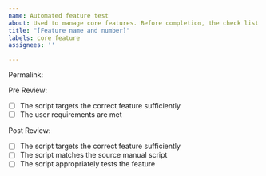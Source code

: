 ```yaml
---
name: Automated feature test
about: Used to manage core features. Before completion, the check list must be completed
title: "[Feature name and number]"
labels: core feature
assignees: ''

---
```


Permalink: 

Pre Review:
- [ ] The script targets the correct feature sufficiently
- [ ] The user requirements are met

Post Review:
- [ ] The script targets the correct feature sufficiently
- [ ] The script matches the source manual script
- [ ] The script appropriately tests the feature
